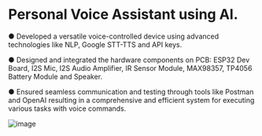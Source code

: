 # Personal Voice Assistant using AI.

● Developed a versatile voice-controlled device using advanced technologies like NLP, Google STT-TTS and API keys.

● Designed and integrated the hardware components on PCB: ESP32 Dev Board, I2S Mic, I2S Audio Amplifier, IR Sensor Module, MAX98357, TP4056 Battery Module and Speaker.

● Ensured seamless communication and testing through tools like Postman and OpenAI resulting in a comprehensive and efficient system for executing various tasks with voice commands.

![image](https://github.com/yashashwiwahie30/Personal-Voice-Assistant-using-AI./assets/103446037/2c90961e-3feb-4a99-b75f-c6b881973ef5)
